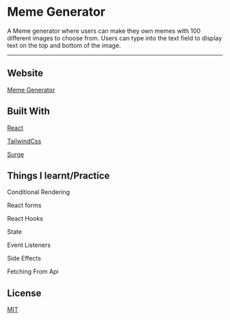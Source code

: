 # Meme Generator
A Meme generator where users can make they own memes with 100 different images to choose from. Users can type into the text field to display text on the top and bottom of the image.

---
## Website
[Meme Generator](https://nifty-vest.surge.sh/)


## **Built With**
[React](https://reactjs.org/)

[TailwindCss](https://reactjs.org/)

[Surge](https://surge.sh/)

## **Things I learnt/Practice**
Conditional Rendering 

React forms

React Hooks

State

Event Listeners

Side Effects

Fetching From Api

## License
[MIT](https://choosealicense.com/licenses/mit/)
